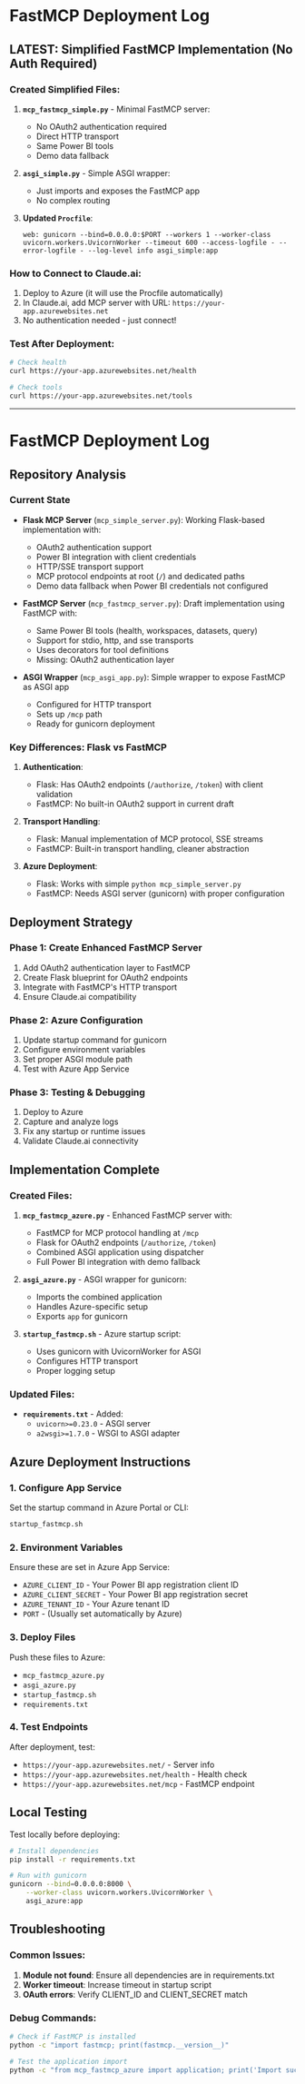 # FastMCP Deployment Log

## LATEST: Simplified FastMCP Implementation (No Auth Required)

### Created Simplified Files:
1. **`mcp_fastmcp_simple.py`** - Minimal FastMCP server:
   - No OAuth2 authentication required
   - Direct HTTP transport
   - Same Power BI tools
   - Demo data fallback

2. **`asgi_simple.py`** - Simple ASGI wrapper:
   - Just imports and exposes the FastMCP app
   - No complex routing

3. **Updated `Procfile`**:
   ```
   web: gunicorn --bind=0.0.0.0:$PORT --workers 1 --worker-class uvicorn.workers.UvicornWorker --timeout 600 --access-logfile - --error-logfile - --log-level info asgi_simple:app
   ```

### How to Connect to Claude.ai:
1. Deploy to Azure (it will use the Procfile automatically)
2. In Claude.ai, add MCP server with URL: `https://your-app.azurewebsites.net`
3. No authentication needed - just connect!

### Test After Deployment:
```bash
# Check health
curl https://your-app.azurewebsites.net/health

# Check tools
curl https://your-app.azurewebsites.net/tools
```

---

# FastMCP Deployment Log

## Repository Analysis

### Current State
- **Flask MCP Server** (`mcp_simple_server.py`): Working Flask-based implementation with:
  - OAuth2 authentication support
  - Power BI integration with client credentials
  - HTTP/SSE transport support
  - MCP protocol endpoints at root (`/`) and dedicated paths
  - Demo data fallback when Power BI credentials not configured

- **FastMCP Server** (`mcp_fastmcp_server.py`): Draft implementation using FastMCP with:
  - Same Power BI tools (health, workspaces, datasets, query)
  - Support for stdio, http, and sse transports
  - Uses decorators for tool definitions
  - Missing: OAuth2 authentication layer

- **ASGI Wrapper** (`mcp_asgi_app.py`): Simple wrapper to expose FastMCP as ASGI app
  - Configured for HTTP transport
  - Sets up `/mcp` path
  - Ready for gunicorn deployment

### Key Differences: Flask vs FastMCP

1. **Authentication**:
   - Flask: Has OAuth2 endpoints (`/authorize`, `/token`) with client validation
   - FastMCP: No built-in OAuth2 support in current draft

2. **Transport Handling**:
   - Flask: Manual implementation of MCP protocol, SSE streams
   - FastMCP: Built-in transport handling, cleaner abstraction

3. **Azure Deployment**:
   - Flask: Works with simple `python mcp_simple_server.py`
   - FastMCP: Needs ASGI server (gunicorn) with proper configuration

## Deployment Strategy

### Phase 1: Create Enhanced FastMCP Server
1. Add OAuth2 authentication layer to FastMCP
2. Create Flask blueprint for OAuth2 endpoints
3. Integrate with FastMCP's HTTP transport
4. Ensure Claude.ai compatibility

### Phase 2: Azure Configuration
1. Update startup command for gunicorn
2. Configure environment variables
3. Set proper ASGI module path
4. Test with Azure App Service

### Phase 3: Testing & Debugging
1. Deploy to Azure
2. Capture and analyze logs
3. Fix any startup or runtime issues
4. Validate Claude.ai connectivity

## Implementation Complete

### Created Files:
1. **`mcp_fastmcp_azure.py`** - Enhanced FastMCP server with:
   - FastMCP for MCP protocol handling at `/mcp`
   - Flask for OAuth2 endpoints (`/authorize`, `/token`)
   - Combined ASGI application using dispatcher
   - Full Power BI integration with demo fallback

2. **`asgi_azure.py`** - ASGI wrapper for gunicorn:
   - Imports the combined application
   - Handles Azure-specific setup
   - Exports `app` for gunicorn

3. **`startup_fastmcp.sh`** - Azure startup script:
   - Uses gunicorn with UvicornWorker for ASGI
   - Configures HTTP transport
   - Proper logging setup

### Updated Files:
- **`requirements.txt`** - Added:
  - `uvicorn>=0.23.0` - ASGI server
  - `a2wsgi>=1.7.0` - WSGI to ASGI adapter

## Azure Deployment Instructions

### 1. Configure App Service
Set the startup command in Azure Portal or CLI:
```bash
startup_fastmcp.sh
```

### 2. Environment Variables
Ensure these are set in Azure App Service:
- `AZURE_CLIENT_ID` - Your Power BI app registration client ID
- `AZURE_CLIENT_SECRET` - Your Power BI app registration secret
- `AZURE_TENANT_ID` - Your Azure tenant ID
- `PORT` - (Usually set automatically by Azure)

### 3. Deploy Files
Push these files to Azure:
- `mcp_fastmcp_azure.py`
- `asgi_azure.py`
- `startup_fastmcp.sh`
- `requirements.txt`

### 4. Test Endpoints
After deployment, test:
- `https://your-app.azurewebsites.net/` - Server info
- `https://your-app.azurewebsites.net/health` - Health check
- `https://your-app.azurewebsites.net/mcp` - FastMCP endpoint

## Local Testing

Test locally before deploying:
```bash
# Install dependencies
pip install -r requirements.txt

# Run with gunicorn
gunicorn --bind=0.0.0.0:8000 \
    --worker-class uvicorn.workers.UvicornWorker \
    asgi_azure:app
```

## Troubleshooting

### Common Issues:
1. **Module not found**: Ensure all dependencies are in requirements.txt
2. **Worker timeout**: Increase timeout in startup script
3. **OAuth errors**: Verify CLIENT_ID and CLIENT_SECRET match

### Debug Commands:
```bash
# Check if FastMCP is installed
python -c "import fastmcp; print(fastmcp.__version__)"

# Test the application import
python -c "from mcp_fastmcp_azure import application; print('Import successful')"
```